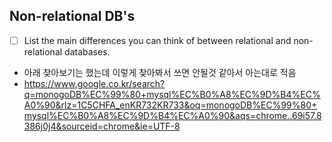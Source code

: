 ## Non-relational DB's
* [ ] List the main differences you can think of between relational and non-relational databases.

- 아래 찾아보기는 했는데 이렇게 찾아봐서 쓰면 안될것 같아서 아는대로 적음
- https://www.google.co.kr/search?q=monogoDB%EC%99%80+mysql%EC%B0%A8%EC%9D%B4%EC%A0%90&rlz=1C5CHFA_enKR732KR733&oq=monogoDB%EC%99%80+mysql%EC%B0%A8%EC%9D%B4%EC%A0%90&aqs=chrome..69i57.8386j0j4&sourceid=chrome&ie=UTF-8